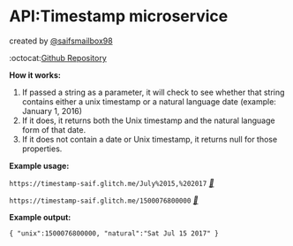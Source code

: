 # API:Timestamp microservice

created by [@saifsmailbox98](https://github.com/saifsmailbox98)

:octocat:[Github Repository](https://github.com/saifsmailbox98/timestamp-api)


**How it works:**
 1. If passed a string as a parameter, it will check to see whether that string contains either a unix timestamp or a natural language date (example: January 1, 2016)
 1. If it does, it returns both the Unix timestamp and the natural language form of that date.
 1. If it does not contain a date or Unix timestamp, it returns null for those properties.


**Example usage:**

```https://timestamp-saif.glitch.me/July%2015,%202017``` *[:link:](https://timestamp-saif.glitch.me/July%2015,%202017)*

```https://timestamp-saif.glitch.me/1500076800000``` *[:link:](https://timestamp-saif.glitch.me/1500076800000)*

**Example output:**

```{ "unix":1500076800000, "natural":"Sat Jul 15 2017" }```
